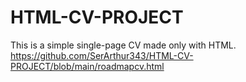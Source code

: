 # HTML-CV-PROJECT
This is a simple single-page CV made only with HTML.
https://github.com/SerArthur343/HTML-CV-PROJECT/blob/main/roadmapcv.html
